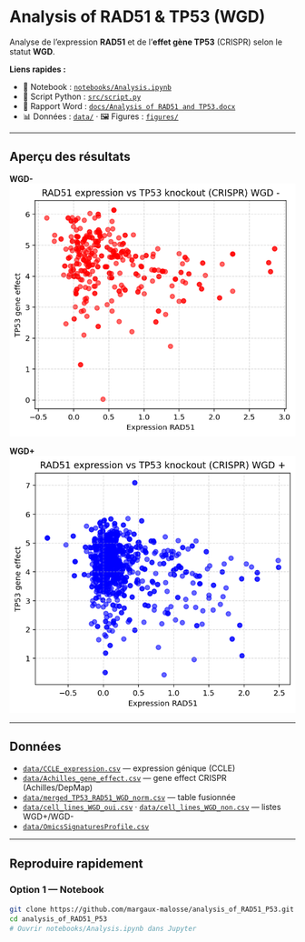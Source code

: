 # Analysis of RAD51 & TP53 (WGD)

Analyse de l’expression **RAD51** et de l’**effet gène TP53** (CRISPR) selon le statut **WGD**.

**Liens rapides :**
- 📓 Notebook : [`notebooks/Analysis.ipynb`](notebooks/Analysis.ipynb)
- 🧮 Script Python : [`src/script.py`](src/script.py)
- 📄 Rapport Word : [`docs/Analysis of RAD51 and TP53.docx`](docs/Analysis%20of%20RAD51%20and%20TP53.docx)
- 📊 Données : [`data/`](data/) · 🖼️ Figures : [`figures/`](figures/)

---

## Aperçu des résultats

**WGD-**  
![RAD51 vs TP53 — WGD-](figures/Figure%20WGD-.png)

**WGD+**  
![RAD51 vs TP53 — WGD+](figures/Figure%20WGD%2B.png)

---

## Données

- [`data/CCLE_expression.csv`](data/CCLE_expression.csv) — expression génique (CCLE)
- [`data/Achilles_gene_effect.csv`](data/Achilles_gene_effect.csv) — gene effect CRISPR (Achilles/DepMap)
- [`data/merged_TP53_RAD51_WGD_norm.csv`](data/merged_TP53_RAD51_WGD_norm.csv) — table fusionnée
- [`data/cell_lines_WGD_oui.csv`](data/cell_lines_WGD_oui.csv) · [`data/cell_lines_WGD_non.csv`](data/cell_lines_WGD_non.csv) — listes WGD+/WGD-
- [`data/OmicsSignaturesProfile.csv`](data/OmicsSignaturesProfile.csv)

---

## Reproduire rapidement

### Option 1 — Notebook
```bash
git clone https://github.com/margaux-malosse/analysis_of_RAD51_P53.git
cd analysis_of_RAD51_P53
# Ouvrir notebooks/Analysis.ipynb dans Jupyter
